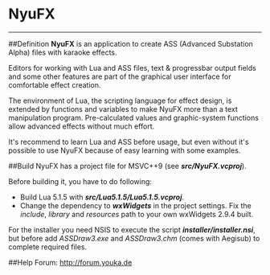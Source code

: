 # NyuFX
---
##Definition
**NyuFX** is an application to create ASS (Advanced Substation Alpha) files with karaoke effects.

Editors for working with Lua and ASS files, text & progressbar output fields and some other features are part of the graphical user interface for comfortable effect creation.

The environment of Lua, the scripting language for effect design, is extended by functions and variables to make NyuFX more than a text manipulation program. 
Pre-calculated values and graphic-system functions allow advanced effects without much effort.

It's recommend to learn Lua and ASS before usage, but even without it's possible to use NyuFX because of easy learning with some examples.

##Build
NyuFX has a project file for MSVC++9 (see ***src/NyuFX.vcproj***).

Before building it, you have to do following:

* Build Lua 5.1.5 with ***src/Lua5.1.5/Lua5.1.5.vcproj***.
* Change the dependency to ***wxWidgets*** in the project settings. Fix the *include*, *library* and *resources* path to your own wxWidgets 2.9.4 built.


For the installer you need NSIS to execute the script ***installer/installer.nsi***, but before add *ASSDraw3.exe* and *ASSDraw3.chm* (comes with Aegisub) to complete required files.

##Help
Forum: http://forum.youka.de